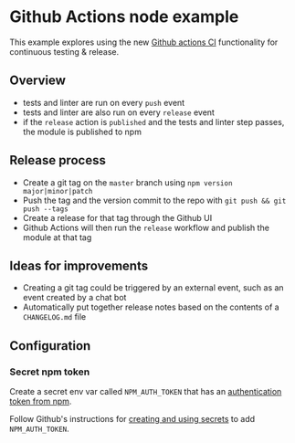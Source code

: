 # Github Actions node example

This example explores using the new [Github actions CI](https://github.com/features/actions) functionality for continuous testing & release.

## Overview
- tests and linter are run on every `push` event
- tests and linter are also run on every `release` event
- if the `release` action is `published` and the tests and linter step passes, the module is published to npm

## Release process
- Create a git tag on the `master` branch using `npm version major|minor|patch`
- Push the tag and the version commit to the repo with `git push && git push --tags`
- Create a release for that tag through the Github UI
- Github Actions will then run the `release` workflow and publish the module at that tag

## Ideas for improvements
- Creating a git tag could be triggered by an external event, such as an event created by a chat bot
- Automatically put together release notes based on the contents of a `CHANGELOG.md` file

## Configuration

### Secret npm token
Create a secret env var called `NPM_AUTH_TOKEN` that has an [authentication token from npm](https://docs.npmjs.com/about-authentication-tokens).

Follow Github's instructions for [creating and using secrets](https://help.github.com/en/articles/virtual-environments-for-github-actions#creating-and-using-secrets-encrypted-variables) to add `NPM_AUTH_TOKEN`.
